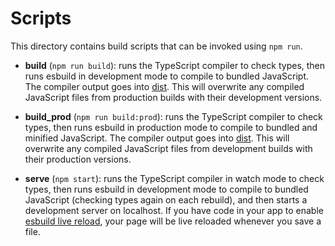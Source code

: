 # Scripts

This directory contains build scripts that can be invoked using `npm run`.

- **build** (`npm run build`): runs the TypeScript compiler to check types, then
  runs esbuild in development mode to compile to bundled JavaScript. The
  compiler output goes into [dist](../dist). This will overwrite any compiled
  JavaScript files from production builds with their development versions.

- **build_prod** (`npm run build:prod`): runs the TypeScript compiler to check
  types, then runs esbuild in production mode to compile to bundled and minified
  JavaScript. The compiler output goes into [dist](../dist). This will overwrite
  any compiled JavaScript files from development builds with their production
  versions.

- **serve** (`npm start`): runs the TypeScript compiler in watch mode to check
  types, then runs esbuild in development mode to compile to bundled JavaScript
  (checking types again on each rebuild), and then starts a development server
  on localhost. If you have code in your app to enable
  [esbuild live reload](https://esbuild.github.io/api/#live-reload), your page
  will be live reloaded whenever you save a file.